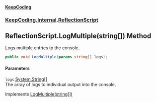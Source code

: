#### [KeepCoding](index.md 'index')
### [KeepCoding.Internal](KeepCoding.Internal.md 'KeepCoding.Internal').[ReflectionScript](ReflectionScript.md 'KeepCoding.Internal.ReflectionScript')
## ReflectionScript.LogMultiple(string[]) Method
Logs multiple entries to the console.  
```csharp
public void LogMultiple(params string[] logs);
```
#### Parameters
<a name='KeepCoding.Internal.ReflectionScript.LogMultiple(string..).logs'></a>
`logs` [System.String](https://docs.microsoft.com/en-us/dotnet/api/System.String 'System.String')[[]](https://docs.microsoft.com/en-us/dotnet/api/System.Array 'System.Array')  
The array of logs to individual output into the console.
  

Implements [LogMultiple(string[])](ILog.LogMultiple.8hEw.NM7KbVYXvf+JfGQBw.md 'KeepCoding.ILog.LogMultiple(string[])')  
